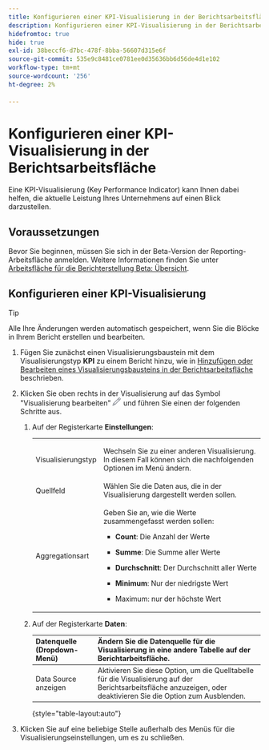 ```yaml
---
title: Konfigurieren einer KPI-Visualisierung in der Berichtsarbeitsfläche
description: Konfigurieren einer KPI-Visualisierung in der Berichtsarbeitsfläche
hidefromtoc: true
hide: true
exl-id: 38beccf6-d7bc-478f-8bba-56607d315e6f
source-git-commit: 535e9c8481ce0781ee0d35636bb6d56de4d1e102
workflow-type: tm+mt
source-wordcount: '256'
ht-degree: 2%

---
```


# Konfigurieren einer KPI-Visualisierung in der Berichtsarbeitsfläche

Eine KPI-Visualisierung (Key Performance Indicator) kann Ihnen dabei helfen, die aktuelle Leistung Ihres Unternehmens auf einen Blick darzustellen.

## Voraussetzungen

Bevor Sie beginnen, müssen Sie sich in der Beta-Version der Reporting-Arbeitsfläche anmelden. Weitere Informationen finden Sie unter [Arbeitsfläche für die Berichterstellung Beta: Übersicht](/help/quicksilver/product-announcements/betas/canvas-dashboards-beta/reporting-canvas-beta-overview.md).

## Konfigurieren einer KPI-Visualisierung

>[!TIP]
>
>Alle Ihre Änderungen werden automatisch gespeichert, wenn Sie die Blöcke in Ihrem Bericht erstellen und bearbeiten.

1. Fügen Sie zunächst einen Visualisierungsbaustein mit dem Visualisierungstyp **KPI** zu einem Bericht hinzu, wie in [Hinzufügen oder Bearbeiten eines Visualisierungsbausteins in der Berichtsarbeitsfläche](../../../reports-and-dashboards/reporting-canvas/visualization-blocks/add-or-edit-report-visualization.md) beschrieben.

1. Klicken Sie oben rechts in der Visualisierung auf das Symbol &quot;Visualisierung bearbeiten&quot;![](assets/edit-icon.png) und führen Sie einen der folgenden Schritte aus.

   1. Auf der Registerkarte **Einstellungen**:

      <table style="table-layout:auto">
       <col>
       <col>
       <tbody>
        <tr>
         <td role="rowheader">Visualisierungstyp</td>
         <td><p>Wechseln Sie zu einer anderen Visualisierung. In diesem Fall können sich die nachfolgenden Optionen im Menü ändern.</p></td>
        </tr>
        <tr>
         <td role="rowheader">Quellfeld</td>
         <td>Wählen Sie die Daten aus, die in der Visualisierung dargestellt werden sollen.</td>
        </tr>
        <tr>
         <td role="rowheader">Aggregationsart</td>
         <td><p> Geben Sie an, wie die Werte zusammengefasst werden sollen:</p>
          <ul>
           <li><p><b>Count</b>: Die Anzahl der Werte</p></li>
           <li><p><b>Summe</b>: Die Summe aller Werte </p></li>
           <li><p><b>Durchschnitt</b>: Der Durchschnitt aller Werte</p></li>
           <li><p><b>Minimum</b>: Nur der niedrigste Wert</p></li>
           <li><p>Maximum: nur der höchste Wert</p></li>
          </ul></td>
        </tr>
       </tbody>
      </table>

   1. Auf der Registerkarte **Daten**:

      | Datenquelle (Dropdown-Menü) | Ändern Sie die Datenquelle für die Visualisierung in eine andere Tabelle auf der Berichtarbeitsfläche. |
      |---|---|
      | Data Source anzeigen | Aktivieren Sie diese Option, um die Quelltabelle für die Visualisierung auf der Berichtsarbeitsfläche anzuzeigen, oder deaktivieren Sie die Option zum Ausblenden. |

      {style="table-layout:auto"}

      <!--   
      NOLAN-FLAG: convert table to html. 
      -->

1. Klicken Sie auf eine beliebige Stelle außerhalb des Menüs für die Visualisierungseinstellungen, um es zu schließen.
